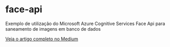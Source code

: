 # face-api
Exemplo de utilização do Microsoft Azure Cognitive Services Face Api para saneamento de imagens em banco de dados

[Veja o artigo completo no Medium](https://medium.com/@robson_rocha/utilizando-o-azure-cognitive-services-face-api-e-net-core-2-para-redimensionar-imagens-de-usu%C3%A1rios-e63b04f34026)
